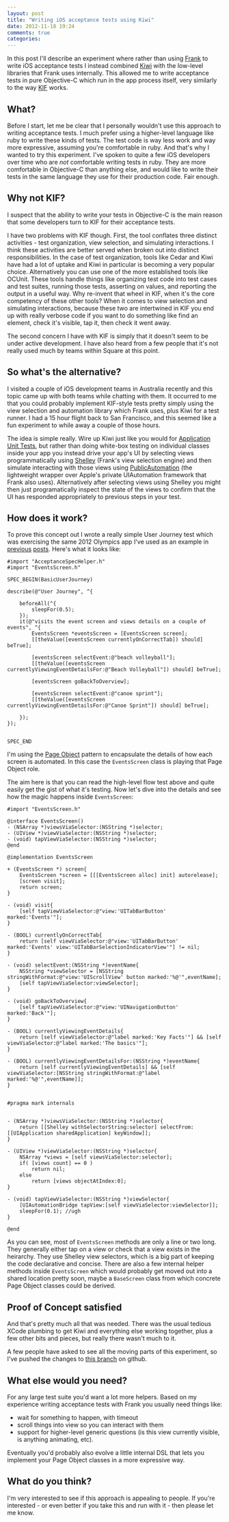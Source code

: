 ```yaml
---
layout: post
title: "Writing iOS acceptance tests using Kiwi"
date: 2012-11-18 19:24
comments: true
categories: 
---
```


In this post I'll describe an experiment where rather than using [Frank](http://testingwithfrank.com) to write iOS acceptance tests I instead combined [Kiwi](https://github.com/allending/Kiwi) with the low-level libraries that Frank uses internally. This allowed me to write acceptance tests in pure Objective-C which run in the app process itself, very similarly to the way [KIF](http://github.com/square/kif) works.

## What?

Before I start, let me be clear that I personally wouldn't use this approach to writing acceptance tests. I much prefer using a higher-level language like ruby to write these kinds of tests. The test code is way less work and way more expressive, assuming you're comfortable in ruby. And that's why I wanted to try this experiment. I've spoken to quite a few iOS developers over time who are *not* comfortable writing tests in ruby. They are more comfortable in Objective-C than anything else, and would like to write their tests in the same language they use for their production code. Fair enough.

## Why not KIF?

I suspect that the ability to write your tests in Objective-C is the main reason that some developers turn to KIF for their acceptance tests. 

I have two problems with KIF though. First, the tool conflates three distinct activities - test organization, view selection, and simulating interactions. I think these activities are better served when broken out into distinct responsibilities. In the case of test organization, tools like Cedar and Kiwi have had a lot of uptake and Kiwi in particular is becoming a very popular choice. Alternatively you can use one of the more established tools like OCUnit. These tools handle things like organizing test code into test cases and test suites, running those tests, asserting on values, and reporting the output in a useful way. Why re-invent that wheel in KIF, when it's the core competency of these other tools? When it comes to view selection and simulating interactions, because these two are intertwined in KIF you end up with really verbose code if you want to do something like find an element, check it's visible, tap it, then check it went away. 

The second concern I have with KIF is simply that it doesn't seem to be under active development. I have also heard from a few people that it's not really used much by teams within Square at this point.

## So what's the alternative?

I visited a couple of iOS development teams in Australia recently and this topic came up with both teams while chatting with them. It occurred to me that you could probably implement KIF-style tests pretty simply using the view selection and automation library which Frank uses, plus Kiwi for a test runner. I had a 15 hour flight back to San Francisco, and this seemed like a fun experiment to while away a couple of those hours.

The idea is simple really. Wire up Kiwi just like you would for [Application Unit Tests](http://developer.apple.com/library/ios/#documentation/DeveloperTools/Conceptual/UnitTesting/02-Setting_Up_Unit_Tests_in_a_Project/setting_up.html#//apple_ref/doc/uid/TP40002143-CH3-SW6), but rather than doing white-box testing on individual classes inside your app you instead drive your app's UI by selecting views programmatically using [Shelley](https://github.com/testingwithfrank/Shelley) (Frank's view selection engine) and then simulate interacting with those views using [PublicAutomation](https://github.com/testingwithfrank/PublicAutomation) (the lightweight wrapper over Apple's private UIAutomation framework that Frank also uses). Alternatively after selecting views using Shelley you might then just programatically inspect the state of the views to confirm that the UI has responded appropriately to previous steps in your test.

## How does it work?

To prove this concept out I wrote a really simple User Journey test which was exercising the same 2012 Olympics app I've used as an example in [previous](/blog/2012/06/24/writing-your-first-frank-test) [posts](/blog/2012/07/22/running-frank-as-part-of-ios-ci). Here's what it looks like:

``` obj-c BasicUserJourney_Spec.m
#import "AcceptanceSpecHelper.h"
#import "EventsScreen.h"

SPEC_BEGIN(BasicUserJourney)

describe(@"User Journey", ^{
    
    beforeAll(^{
        sleepFor(0.5);
    });
    it(@"visits the event screen and views details on a couple of events", ^{
        EventsScreen *eventsScreen = [EventsScreen screen];
        [[theValue([eventsScreen currentlyOnCorrectTab]) should] beTrue];
        
        [eventsScreen selectEvent:@"beach volleyball"];
        [[theValue([eventsScreen currentlyViewingEventDetailsFor:@"Beach Volleyball"]) should] beTrue];
        
        [eventsScreen goBackToOverview];
        
        [eventsScreen selectEvent:@"canoe sprint"];
        [[theValue([eventsScreen currentlyViewingEventDetailsFor:@"Canoe Sprint"]) should] beTrue];

    });
});


SPEC_END
```

I'm using the [Page Object](http://www.cheezyworld.com/2010/11/09/ui-tests-not-brittle/) pattern to encapsulate the details of how each screen is automated. In this case the `EventsScreen` class is playing that Page Object role. 

The aim here is that you can read the high-level flow test above and quite easily get the gist of what it's testing. Now let's dive into the details and see how the magic happens inside `EventsScreen`:

``` obj-c EventsScreen.m
#import "EventsScreen.h"

@interface EventsScreen()
- (NSArray *)viewsViaSelector:(NSString *)selector;
- (UIView *)viewViaSelector:(NSString *)selector;
- (void) tapViewViaSelector:(NSString *)selector;
@end

@implementation EventsScreen

+ (EventsScreen *) screen{
    EventsScreen *screen = [[[EventsScreen alloc] init] autorelease];
    [screen visit];
    return screen;
}

- (void) visit{
    [self tapViewViaSelector:@"view:'UITabBarButton' marked:'Events'"];
}

- (BOOL) currentlyOnCorrectTab{
    return [self viewViaSelector:@"view:'UITabBarButton' marked:'Events' view:'UITabBarSelectionIndicatorView'"] != nil;
}

- (void) selectEvent:(NSString *)eventName{
    NSString *viewSelector = [NSString stringWithFormat:@"view:'UIScrollView' button marked:'%@'",eventName];
    [self tapViewViaSelector:viewSelector];
}

- (void) goBackToOverview{
    [self tapViewViaSelector:@"view:'UINavigationButton' marked:'Back'"];
}

- (BOOL) currentlyViewingEventDetails{
    return [self viewViaSelector:@"label marked:'Key Facts'"] && [self viewViaSelector:@"label marked:'The basics'"];
}

- (BOOL) currentlyViewingEventDetailsFor:(NSString *)eventName{
    return [self currentlyViewingEventDetails] && [self viewViaSelector:[NSString stringWithFormat:@"label marked:'%@'",eventName]];
}


#pragma mark internals


- (NSArray *)viewsViaSelector:(NSString *)selector{
    return [[Shelley withSelectorString:selector] selectFrom:[[UIApplication sharedApplication] keyWindow]];
}

- (UIView *)viewViaSelector:(NSString *)selector{
    NSArray *views = [self viewsViaSelector:selector];
    if( [views count] == 0 )
        return nil;
    else
        return [views objectAtIndex:0];
}

- (void) tapViewViaSelector:(NSString *)viewSelector{
    [UIAutomationBridge tapView:[self viewViaSelector:viewSelector]];
    sleepFor(0.1); //ugh
}

@end
```

As you can see, most of `EventsScreen` methods are only a line or two long. They generally either tap on a view or check that a view exists in the heirarchy. They use Shelley view selectors, which is a big part of keeping the code declarative and concise. There are also a few internal helper methods inside `EventsScreen` which would probably get moved out into a shared location pretty soon, maybe a `BaseScreen` class from which concrete Page Object classes could be derived.

## Proof of Concept satisfied

And that's pretty much all that was needed. There was the usual tedious XCode plumbing to get Kiwi and everything else working together, plus a few other bits and pieces, but really there wasn't much to it. 

A few people have asked to see all the moving parts of this experiment, so I've pushed the changes to [this branch](https://github.com/moredip/2012-Olympics-iOS--iPad-and-iPhone--source-code/tree/kiwi-acceptance-mk1) on github.

## What else would you need?

For any large test suite you'd want a lot more helpers. Based on my experience writing acceptance tests with Frank you usually need things like:

- wait for something to happen, with timeout
- scroll things into view so you can interact with them
- support for higher-level generic questions (is this view currently visible, is anything animating, etc).

Eventually you'd probably also evolve a little internal DSL that lets you implement your Page Object classes in a more expressive way.

## What do you think?

I'm very interested to see if this approach is appealing to people. If you're interested - or even better if you take this and run with it - then please let me know.
